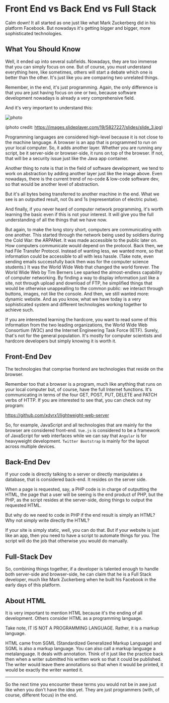 # Front End vs Back End vs Full Stack
Calm down! It all started as one just like 
what Mark Zuckerberg did in his platform Facebook.
But nowadays it's getting
bigger and bigger, more sophisticated technologies.

## What You Should Know
Well, it ended up into several subfields.
Nowadays, they are too immense that
you can simply focus on one. But of course, you must
understand everything here, like sometimes,
others will start a debate which one is better than
the other. It's just like you are comparing two
unrelated things.

Remember, in the end, it's just programming. 
Again, the only difference is 
that you are just having
focus on one or two, because software development
nowadays is already a very comprehensive field.

And it's very important to understand this:

![photo](https://images.slideplayer.com/19/5827227/slides/slide_3.jpg)

(photo credit:
<https://images.slideplayer.com/19/5827227/slides/slide_3.jpg>)

Programming languages are considered
high-level because it is not close
to the machine language. A browser is an app
that is programmed to run on your local
computer. So, it adds another layer.
Whether you are running any script, be
it server-side or browser-side, it
runs on top of the browser. If not, that
will be a security issue just
like the Java app container.

Another thing to note is that
in the field of software development,
we tend to work on abstraction by 
adding another layer just like the 
image above. Even nowadays, there is
the current trend of no-code & low-code
software dev, so that would
be another level of abstraction. 

But it's all bytes being
transferred to another machine in the 
end. What we see is an outputted
result, not 0s and 1s (representation
of electric pulse).

And finally, if you never heard
of computer network programming,
it's worth learning the basic
even if this is not your interest.
It will give you the full understanding
of all the things that we have now.

But again, to make the long story
short, computers are communicating
with one another. This started
through the network
being used by soldiers during
the Cold War: the ARPANet. It was
made accessible to the public later on.
How computers 
communicate would depend on the protocol.
Back then, we had File Transfer Protocol.
Instead of wanting less, we wanted more,
so that information could be accessible
to all with less hassle. (Take note,
even sending emails successfully
back then was for the computer
science students.) It was the
World Wide Web that changed the world
forever. The World Wide Web by Tim
Berners Lee sparked the almost-endless
capability of computer networking.
By finding a way to display information
just like a site, not through
upload and download of FTP, he simplified
things that would be otherwise unappealling
to the common public: we interact through
buttons, images, not like the console.
And then, we still wanted more: dynamic
website. And as you know, what we have
today is a very sophisticated system
and different technologies working together
to achieve such.

If you are interested learning the hardcore,
you want to read some of this information
from the two leading organizations,
the World Wide Web Consortium (W3C) and the
Internet Engineering Task Force (IETF).
Surely, that's not for the general population.
It's mostly for computer scientists and
hardcore developers but simply knowing it
is worth it.

## Front-End Dev
The technologies that comprise frontend are
technologies that reside on the browser.

Remember too that a browser is a program,
much like anything that runs on your local
computer but, of course, have the full
Internet functions. It's communicating
in terms of the four GET, POST, PUT, DELETE
and PATCH verbs of HTTP. If you are interested to see
that, you can check out my program:

<https://github.com/xdvrx1/lightweight-web-server>

So, for example, JavaScript and all technologies that
are mainly for the browser are considered front-end.
`Vue.js` is considered to be a framework
of JavaScript for web interfaces 
while we can say that `Angular` is for
heavyweight development. 
`Twitter Bootstrap` is mainly for the layout
across multiple devices. 

## Back-End Dev
If your code is directly talking to a server
or directly manipulates a database, that is 
considered back-end. It resides on the server
side.

When a page is requested, say, a PHP code
is in charge of outputting the HTML,
the page that a user will be seeing is the 
end product of PHP, but the PHP, as the 
script resides at the server-side,
doing things to output the requested HTML.

But why do we need to code in PHP if
the end result is simply an HTML? 
Why not simply write directly the HTML?

If your site is simply static, well, you can
do that. But if your website is just like
an app, then you need to have a script
to automate things for you. The script
will do the job that otherwise you would
do manually.

## Full-Stack Dev
So, combining things together, if a 
developer is talented enough to handle
both server-side and browser-side, he
can claim that he is a Full Stack developer,
much like Mark Zuckerberg when he built
his Facebook in the early days of this platform.

## About HTML
It is very important to mention HTML
because it's the ending of all development.
Others consider HTML as a programming language.

Take note, IT IS NOT A PROGRAMMING LANGUAGE.
Rather, it is a markup language. 

HTML came from SGML (Standardized Generalized
Markup Language) and SGML is also
a markup language. You can also call a markup
language a metalanguage. 
It deals with annotation.
Think of it just like the practice
back then when a writer submitted his
written work so that it could be published.
The writer would leave there annotations so that
when it would be printed, it would be
exactly the writer wanted it.  

---
So the next time you encounter these terms
you would not be in awe just like
when you don't have the idea yet. They
are just programmers (with, of course,
different focus) in the end.

